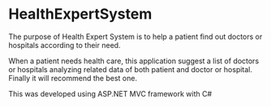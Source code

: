 # HealthExpertSystem

The purpose of Health Expert System is to help a patient find out doctors or hospitals according to their need.

When a patient needs health care, this application suggest a list of doctors or hospitals analyzing related data of both patient and doctor or hospital.
Finally it will recommend the best one.

This was developed using ASP.NET MVC framework with C#
